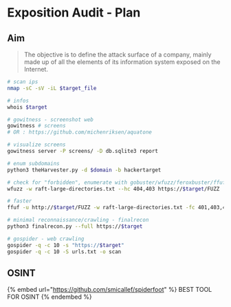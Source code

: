 # Exposition Audit - Plan

## Aim

> The objective is to define the attack surface of a company, mainly made up of all the elements of its information system exposed on the Internet.

```bash
# scan ips
nmap -sC -sV -iL $target_file 

# infos
whois $target

# gowitness - screenshot web
gowitness # screens
# OR : https://github.com/michenriksen/aquatone

# visualize screens
gowitness server -P screens/ -D db.sqlite3 report

# enum subdomains
python3 theHarvester.py -d $domain -b hackertarget

# check for "forbidden", enumerate with gobuster/wfuzz/feroxbuster/ffuf
wfuzz -w raft-large-directories.txt --hc 404,403 https://$target/FUZZ

# faster
ffuf -u http://$target/FUZZ -w raft-large-directories.txt -fc 401,403,404 -fs 0

# minimal reconnaissance/crawling - finalrecon
python3 finalrecon.py --full https://$target

# gospider - web crawling
gospider -q -c 10 -s "https://$target"
gospider -q -c 10 -S urls.txt -o scan
```

## OSINT

{% embed url="https://github.com/smicallef/spiderfoot" %}
BEST TOOL FOR OSINT
{% endembed %}
